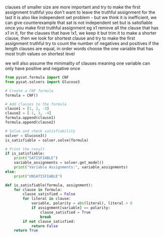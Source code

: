 clauses of smaller size are more important and try to make the first assignment truthful
you don't want to leave the truthful assignment for the last
it is also like independent set problem - but we think it is inefficient, we can give counterexample that sat is not independent set but is satisfiable
once you make first truthful assignment eg x1 remove all the clause that has x1 in it, for the clauses that have !x1, we keep it but trim it to make a shorter clause, then we look for shortest clause and try to make the first assignment truthful
try to count the number of negatives and positives if the length clauses are equal, in order words choose the one variable that has most truth values on shortest level


we will also assume the minimality of clauses meaning one variable can only have positive and negative once 


```py
from pysat.formula import CNF
from pysat.solvers import Glucose3

# Create a CNF formula
formula = CNF()

# Add clauses to the formula
clause1 = [1, 2, -3]
clause2 = [-1, 3, -4]
formula.append(clause1)
formula.append(clause2)

# Solve and check satisfiability
solver = Glucose3()
is_satisfiable = solver.solve(formula)

# Print the result
if is_satisfiable:
    print("SATISFIABLE")
    variable_assignments = solver.get_model()
    print("Variable Assignments:", variable_assignments)
else:
    print("UNSATISFIABLE")

def is_satisfiable(formula, assignment):
    for clause in formula:
        clause_satisfied = False
        for literal in clause:
            variable, polarity = abs(literal), literal > 0
            if assignment[variable] == polarity:
                clause_satisfied = True
                break
        if not clause_satisfied:
            return False
    return True
```